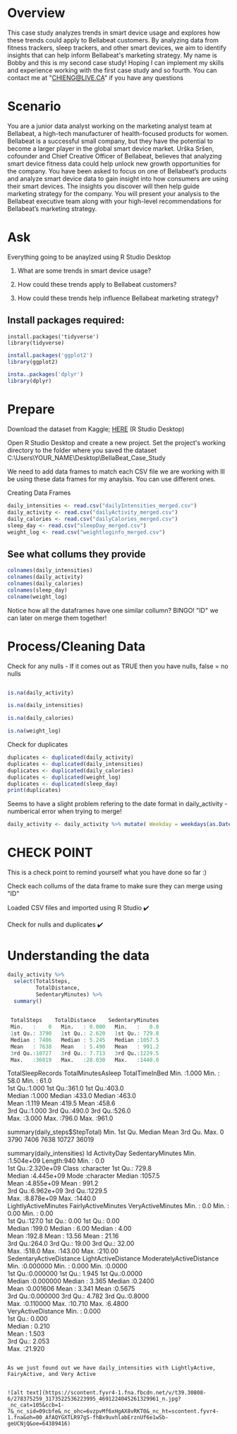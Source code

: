 # Overview
This case study analyzes trends in smart device usage and explores how these trends could apply to Bellabeat customers. By analyzing data from fitness trackers, sleep trackers, and other smart devices, we aim to identify insights that can help inform Bellabeat's marketing strategy.
My name is Bobby and this is my second case study! Hoping I can implement my skills and experience working with the first case study and so fourth. You can contact me at "CHIENG@LIVE.CA" if you have any questions

# Scenario 
You are a junior data analyst working on the marketing analyst team at Bellabeat, a high-tech manufacturer of health-focused
products for women. Bellabeat is a successful small company, but they have the potential to become a larger player in the
global smart device market. Urška Sršen, cofounder and Chief Creative Officer of Bellabeat, believes that analyzing smart
device fitness data could help unlock new growth opportunities for the company. You have been asked to focus on one of
Bellabeat’s products and analyze smart device data to gain insight into how consumers are using their smart devices. The
insights you discover will then help guide marketing strategy for the company. You will present your analysis to the Bellabeat
executive team along with your high-level recommendations for Bellabeat’s marketing strategy.


# Ask
Everything going to be anaylzed using R Studio Desktop

1. What are some trends in smart device usage?

2. How could these trends apply to Bellabeat customers?

3. How could these trends help influence Bellabeat marketing strategy?

## Install packages required:

```{r}
install.packages('tidyverse')
library(tidyverse)
```

```R
install.packages('ggplot2')
library(ggplot2)
```

```r
insta..packages('dplyr')
library(dplyr)
```





# Prepare
Download the dataset from Kaggle; [HERE](https://www.kaggle.com/datasets/arashnic/fitbit?resource=download)
(R Studio Desktop)

Open R Studio Desktop and create a new project. Set the project's working directory to the folder where you saved the dataset
C:\Users\YOUR_NAME\Desktop\BellaBeat_Case_Study

We need to add data frames to match each CSV file we are working with
Ill be using these data frames for my anaylsis. You can use different ones.

Creating Data Frames
```R
daily_intensities <- read.csv("dailyIntensities_merged.csv")
daily_activity <- read.csv("dailyActivity_merged.csv")
daily_calories <- read.csv("dailyCalories_merged.csv")
sleep_day <- read.csv("sleepDay_merged.csv")
weight_log <- read.csv("weightloginfo_merged.csv")
```     


## See what collums they provide

```R
colnames(daily_intensities)
colnames(daily_activity)
colnames(daily_calories)
colnames(sleep_day)
colname(weight_log)
```
Notice how all the dataframes have one similar collumn? BINGO! "ID" we can later on merge them together!

# Process/Cleaning Data

Check for any nulls - If it comes out as TRUE then you have nulls, false = no nulls
```R

is.na(daily_activity)

is.na(daily_intensities)

is.na(daily_calories)

is.na(weight_log)
```
Check for duplicates
```R
duplicates <- duplicated(daily_activity)
duplicates <- duplicated(daily_intensities)
duplicates <- duplicated(daily_calories)
duplicates <- duplicated(weight_log)
duplicates <- duplicated(sleep_day)
print(duplicates)

```
Seems to have a slight problem refering to the date format in daily_activity - numberical error when trying to merge!
```R
daily_activity <- daily_activity %>% mutate( Weekday = weekdays(as.Date(ActivityDate, "%m/%d/%Y")))
```


# CHECK POINT

This is a check point to remind yourself what you have done so far :)

Check each collums of the data frame to make sure they can merge using "ID" 

Loaded CSV files and imported using R Studio  ✔️

Check for nulls and duplicates ✔️



# Understanding the data
```r
daily_activity %>%  
  select(TotalSteps,
         TotalDistance,
         SedentaryMinutes) %>%
  summary()

 
 TotalSteps    TotalDistance    SedentaryMinutes
 Min.   :    0   Min.   : 0.000   Min.   :   0.0  
 1st Qu.: 3790   1st Qu.: 2.620   1st Qu.: 729.8  
 Median : 7406   Median : 5.245   Median :1057.5  
 Mean   : 7638   Mean   : 5.490   Mean   : 991.2  
 3rd Qu.:10727   3rd Qu.: 7.713   3rd Qu.:1229.5  
 Max.   :36019   Max.   :28.030   Max.   :1440.0  
```
 
 
 TotalSleepRecords TotalMinutesAsleep TotalTimeInBed 
 Min.   :1.000     Min.   : 58.0      Min.   : 61.0  
 1st Qu.:1.000     1st Qu.:361.0      1st Qu.:403.0  
 Median :1.000     Median :433.0      Median :463.0  
 Mean   :1.119     Mean   :419.5      Mean   :458.6  
 3rd Qu.:1.000     3rd Qu.:490.0      3rd Qu.:526.0  
 Max.   :3.000     Max.   :796.0      Max.   :961.0


summary(daily_steps$StepTotal)
 Min. 1st Qu.  Median    Mean 3rd Qu.    Max. 
      0    3790    7406    7638   10727   36019 


 summary(daily_intensities)
       Id            ActivityDay        SedentaryMinutes
 Min.   :1.504e+09   Length:940         Min.   :   0.0  
 1st Qu.:2.320e+09   Class :character   1st Qu.: 729.8  
 Median :4.445e+09   Mode  :character   Median :1057.5  
 Mean   :4.855e+09                      Mean   : 991.2  
 3rd Qu.:6.962e+09                      3rd Qu.:1229.5  
 Max.   :8.878e+09                      Max.   :1440.0  
 LightlyActiveMinutes FairlyActiveMinutes VeryActiveMinutes
 Min.   :  0.0        Min.   :  0.00      Min.   :  0.00   
 1st Qu.:127.0        1st Qu.:  0.00      1st Qu.:  0.00   
 Median :199.0        Median :  6.00      Median :  4.00   
 Mean   :192.8        Mean   : 13.56      Mean   : 21.16   
 3rd Qu.:264.0        3rd Qu.: 19.00      3rd Qu.: 32.00   
 Max.   :518.0        Max.   :143.00      Max.   :210.00   
 SedentaryActiveDistance LightActiveDistance ModeratelyActiveDistance
 Min.   :0.000000        Min.   : 0.000      Min.   :0.0000          
 1st Qu.:0.000000        1st Qu.: 1.945      1st Qu.:0.0000          
 Median :0.000000        Median : 3.365      Median :0.2400          
 Mean   :0.001606        Mean   : 3.341      Mean   :0.5675          
 3rd Qu.:0.000000        3rd Qu.: 4.782      3rd Qu.:0.8000          
 Max.   :0.110000        Max.   :10.710      Max.   :6.4800          
 VeryActiveDistance
 Min.   : 0.000    
 1st Qu.: 0.000    
 Median : 0.210    
 Mean   : 1.503    
 3rd Qu.: 2.053    
 Max.   :21.920
 ```

As we just found out we have daily_intensities with LightlyActive, FairyActive, and Very Active


![alt text](https://scontent.fyvr4-1.fna.fbcdn.net/v/t39.30808-6/278375259_3173522536223995_4691224045261329961_n.jpg?_nc_cat=105&ccb=1-7&_nc_sid=09cbfe&_nc_ohc=6vzpvMf6xHgAX8vRKT0&_nc_ht=scontent.fyvr4-1.fna&oh=00_AfAQYGXTLR97gS-fhBx9uvhlabErznUf6e1wSb-geUCNjQ&oe=64389416)

                
           
